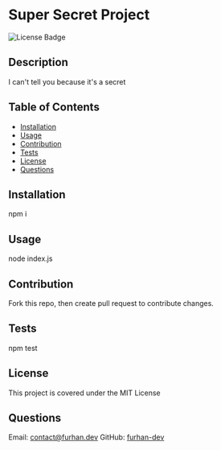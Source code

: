 # Super Secret Project
![License Badge](https://img.shields.io/badge/License-MIT-green)

## Description
I can't tell you because it's a secret

## Table of Contents
* [Installation](#Installation)
* [Usage](#Usage)
* [Contribution](#Contribution)
* [Tests](#Tests)
* [License](#License)
* [Questions](#Questions)

## Installation
npm i

## Usage
node index.js

## Contribution
Fork this repo, then create pull request to contribute changes.

## Tests
npm test

## License
This project is covered under the MIT License

## Questions
Email: [contact@furhan.dev](contact@furhan.dev)
GitHub: [furhan-dev](https://github.com/furhan-dev)
